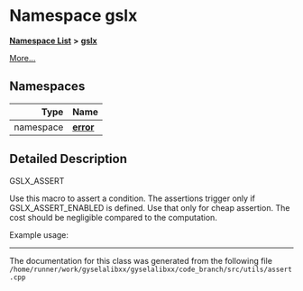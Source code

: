 

# Namespace gslx



[**Namespace List**](namespaces.md) **>** [**gslx**](namespacegslx.md)



[More...](#detailed-description)














## Namespaces

| Type | Name |
| ---: | :--- |
| namespace | [**error**](namespacegslx_1_1error.md) <br> |




















































## Detailed Description


GSLX\_ASSERT


Use this macro to assert a condition. The assertions trigger only if GSLX\_ASSERT\_ENABLED is defined. Use that only for cheap assertion. The cost should be negligible compared to the computation.


Example usage:  


    

------------------------------
The documentation for this class was generated from the following file `/home/runner/work/gyselalibxx/gyselalibxx/code_branch/src/utils/assert.cpp`

